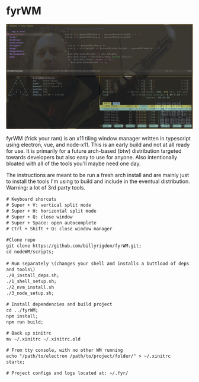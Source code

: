 # fyrWM

![fyrWM screenshot](./screenshot.png)

fyrWM \(frick your ram\) is an x11 tiling window manager written in typescript using electron, vue, and node-x11. This is an early build and not at all ready for use. It is primarily for a future arch-based \(btw\) distribution targeted towards developers but also easy to use for anyone. Also intentionally bloated with all of the tools you'll maybe need one day.

The instructions are meant to be run a fresh arch install and are mainly just to install the tools I'm using to build and include in the eventual distribution. Warning: a lot of 3rd party tools.

```
# Keyboard shorcuts
# Super + V: vertical split mode
# Super + H: horizontal split mode
# Super + Q: close window
# Super + Space: open autocomplete
# Ctrl + Shift + Q: close window manager
```

```
#Clone repo
git clone https://github.com/billyrigdon/fyrWM.git;
cd nodeWM/scripts;

# Run separately \(changes your shell and installs a buttload of deps and tools\)
./0_install_deps.sh;
./1_shell_setup.sh;
./2_nvm_install.sh
./3_node_setup.sh;
```

```
# Install dependencies and build project
cd ../fyrWM;
npm install;
npm run build;
```

```
# Back up xinitrc
mv ~/.xinitrc ~/.xinitrc.old
```

```
# From tty console, with no other WM running
echo "/path/to/electron /path/to/project/folder/" > ~/.xinitrc
startx;
```

```
# Project configs and logs located at: ~/.fyr/
```
